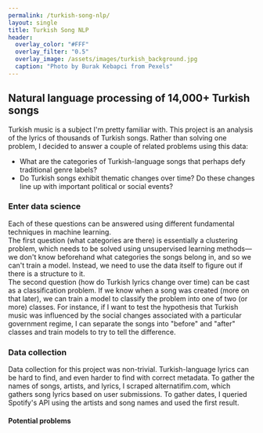 ```yaml
---
permalink: /turkish-song-nlp/
layout: single
title: Turkish Song NLP
header:
  overlay_color: "#FFF"
  overlay_filter: "0.5"
  overlay_image: /assets/images/turkish_background.jpg
  caption: "Photo by Burak Kebapci from Pexels"
---
```


## Natural language processing of 14,000+ Turkish songs  
Turkish music is a subject I'm pretty familiar with. This project is an analysis of the lyrics of thousands of Turkish songs. Rather than solving one problem, I decided to answer a couple of related problems using this data:  
- What are the categories of Turkish-language songs that perhaps defy traditional genre labels?  
- Do Turkish songs exhibit thematic changes over time? Do these changes line up with important political or social events?  

### Enter data science  
Each of these questions can be answered using different fundamental techniques in machine learning.  
The first question (what categories are there) is essentially a clustering problem, which needs to be solved using unsupervised learning methods&mdash;we don't know beforehand what categories the songs belong in, and so we can't train a model. Instead, we need to use the data itself to figure out if there is a structure to it.  
The second question (how do Turkish lyrics change over time) can be cast as a classification problem. If we know when a song was created (more on that later), we can train a model to classify the problem into one of two (or more) classes. For instance, if I want to test the hypothesis that Turkish music was influenced by the social changes associated with a particular government regime, I can separate the songs into "before" and "after" classes and train models to try to tell the difference.  

### Data collection  
Data collection for this project was non-trivial. Turkish-language lyrics can be hard to find, and even harder to find with correct metadata. To gather the names of songs, artists, and lyrics, I scraped alternatifim.com, which gathers song lyrics based on user submissions. To gather dates, I queried Spotify's API using the artists and song names and used the first result.
#### Potential problems  
